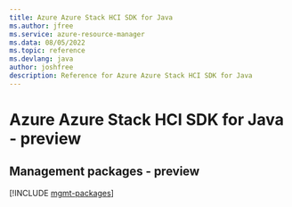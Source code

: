 ```yaml
---
title: Azure Azure Stack HCI SDK for Java
ms.author: jfree
ms.service: azure-resource-manager
ms.data: 08/05/2022
ms.topic: reference
ms.devlang: java
author: joshfree
description: Reference for Azure Azure Stack HCI SDK for Java
---
```

# Azure Azure Stack HCI SDK for Java - preview

## Management packages - preview
[!INCLUDE [mgmt-packages](azure-stack-hci-mgmt-index.md)]
